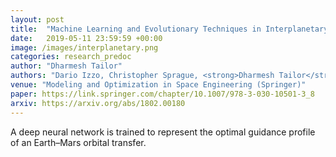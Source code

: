 ```yaml
---
layout: post
title:  "Machine Learning and Evolutionary Techniques in Interplanetary Trajectory Design"
date:   2019-05-11 23:59:59 +00:00
image: /images/interplanetary.png
categories: research_predoc
author: "Dharmesh Tailor"
authors: "Dario Izzo, Christopher Sprague, <strong>Dharmesh Tailor</strong>"
venue: "Modeling and Optimization in Space Engineering (Springer)"
paper: https://link.springer.com/chapter/10.1007/978-3-030-10501-3_8
arxiv: https://arxiv.org/abs/1802.00180
---
```


A deep neural network is trained to represent the optimal guidance profile of an Earth–Mars orbital transfer.